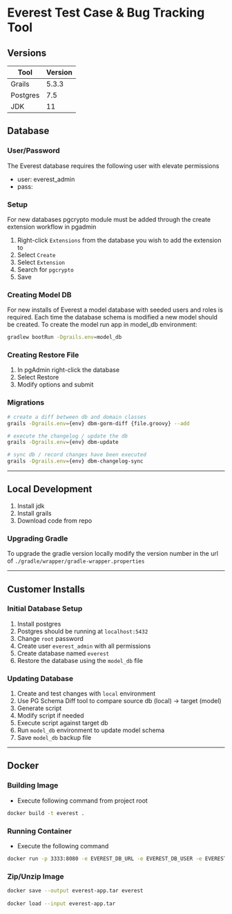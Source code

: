 # Everest Test Case & Bug Tracking Tool

## Versions
| Tool        | Version     |
| ----------- | ----------- |
|Grails     |5.3.3          |
|Postgres   |7.5            |
|JDK        |11             |

## Database 

### User/Password
The Everest database requires the following user with elevate permissions
- user: everest_admin
- pass: 

### Setup
For new databases pgcrypto module must be added through the create extension workflow in pgadmin
1. Right-click `Extensions` from the database you wish to add the extension to
2. Select `Create`
3. Select `Extension`
4. Search for `pgcrypto`
5. Save

### Creating Model DB
For new installs of Everest a model database with seeded users and roles is required. Each time the database schema is
modified a new model should be created. To create the model run app in model_db environment:
```bash
gradlew bootRun -Dgrails.env=model_db
```

### Creating Restore File
1. In pgAdmin right-click the database
2. Select Restore
3. Modify options and submit

### Migrations

```bash
# create a diff between db and domain classes
grails -Dgrails.env={env} dbm-gorm-diff {file.groovy} --add

# execute the changelog / update the db
grails -Dgrails.env={env} dbm-update

# sync db / record changes have been executed
grails -Dgrails.env={env} dbm-changelog-sync
```
-----
## Local Development
1. Install jdk
2. Install grails
3. Download code from repo

### Upgrading Gradle
To upgrade the gradle version locally modify the version number in the url of `./gradle/wrapper/gradle-wrapper.properties`

--------
## Customer Installs

### Initial Database Setup
1. Install postgres
2. Postgres should be running at `localhost:5432`
3. Change `root` password
4. Create user `everest_admin` with all permissions
5. Create database named `everest`
6. Restore the database using the `model_db` file

### Updating Database
1. Create and test changes with `local` environment
2. Use PG Schema Diff tool to compare source db (local) -> target (model)
3. Generate script
4. Modify script if needed
5. Execute script against target db
6. Run `model_db` environment to update model schema
7. Save `model_db` backup file

---------
## Docker

### Building Image
- Execute following command from project root
```bash
docker build -t everest .
```

### Running Container
- Execute the following command
```bash 
docker run -p 3333:8080 -e EVEREST_DB_URL -e EVEREST_DB_USER -e EVEREST_DB_PASSWORD everest
```

### Zip/Unzip Image

```bash
docker save --output everest-app.tar everest
 
docker load --input everest-app.tar
```
 